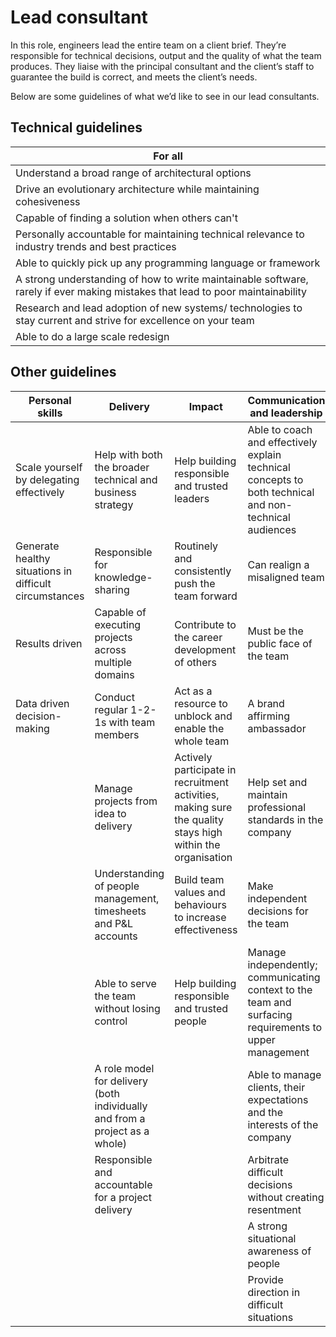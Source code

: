 # Lead consultant

In this role, engineers lead the entire team on a client brief. They’re responsible for technical decisions, output and the quality of what the team produces. They liaise with the principal consultant and the client’s staff to guarantee the build is correct, and meets the client’s needs.

Below are some guidelines of what we’d like to see in our lead consultants.

## Technical guidelines

| For all |
| ------ |
| Understand a broad range of architectural options |
| Drive an evolutionary architecture while maintaining cohesiveness |
| Capable of finding a solution when others can't |
| Personally accountable for maintaining technical relevance to industry trends and best practices |
| Able to quickly pick up any programming language or framework |
| A strong understanding of how to write maintainable software, rarely if ever making mistakes that lead to poor maintainability |
| Research and lead adoption of new systems/ technologies to stay current and strive for excellence on your team |
| Able to do a large scale redesign |

## Other guidelines

| Personal skills | Delivery | Impact | Communication and leadership |
| ------ | ------ | ------ | ------ |
| Scale yourself by delegating effectively | Help with both the broader technical and business strategy | Help building responsible and trusted leaders | Able to coach and effectively explain technical concepts to both technical and non-technical audiences |
| Generate healthy situations in difficult circumstances | Responsible for knowledge-sharing | Routinely and consistently push the team forward | Can realign a misaligned team |
| Results driven | Capable of executing projects across multiple domains | Contribute to the career development of others | Must be the public face of the team |
| Data driven decision-making | Conduct regular 1-2-1s with team members | Act as a resource to unblock and enable the whole team | A brand affirming ambassador |
|  | Manage projects from idea to delivery | Actively participate in recruitment activities, making sure the quality stays high within the organisation | Help set and maintain professional standards in the company |
|  | Understanding of people management, timesheets and P&L accounts | Build team values and behaviours to increase effectiveness | Make independent decisions for the team |
|  | Able to serve the team without losing control | Help building responsible and trusted people | Manage independently; communicating context to the team and surfacing requirements to upper management |
|  | A role model for delivery (both individually and from a project as a whole) | | Able to manage clients, their expectations and the interests of the company |
|  | Responsible and accountable for a project delivery |  | Arbitrate difficult decisions without creating resentment |
|  |  |  | A strong situational awareness of people |
|  |  |  | Provide direction in difficult situations |
